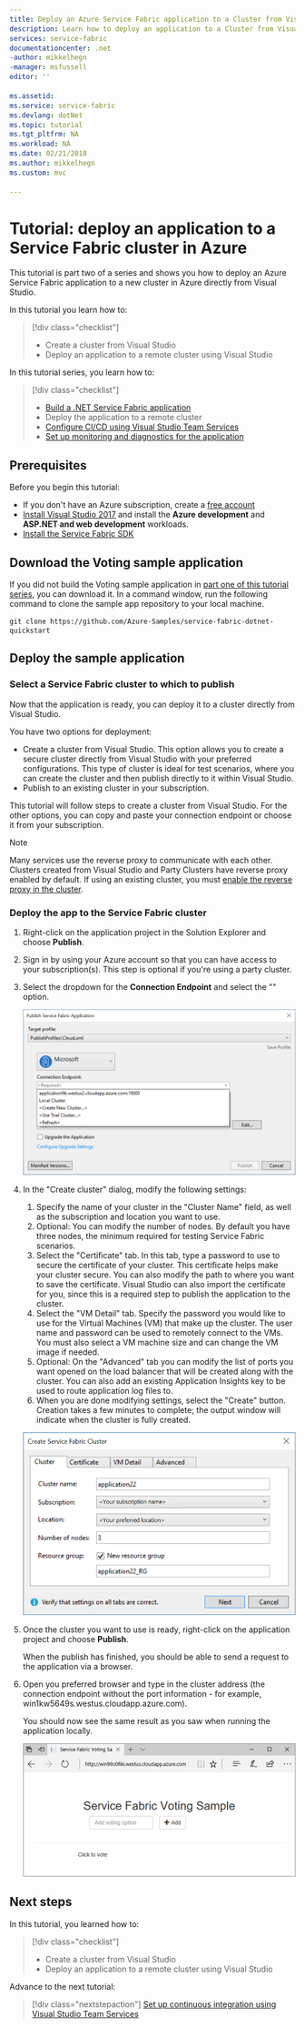 ```yaml
---
title: Deploy an Azure Service Fabric application to a Cluster from Visual Studio | Microsoft Docs
description: Learn how to deploy an application to a Cluster from Visual Studio
services: service-fabric
documentationcenter: .net
-author: mikkelhegn 
-manager: msfussell 
editor: ''

ms.assetid:
ms.service: service-fabric
ms.devlang: dotNet
ms.topic: tutorial
ms.tgt_pltfrm: NA
ms.workload: NA
ms.date: 02/21/2018
ms.author: mikkelhegn
ms.custom: mvc

---
```


# Tutorial: deploy an application to a Service Fabric cluster in Azure
This tutorial is part two of a series and shows you how to deploy an Azure Service Fabric application to a new cluster in Azure directly from Visual Studio.

In this tutorial you learn how to:
> [!div class="checklist"]
> * Create a cluster from Visual Studio
> * Deploy an application to a remote cluster using Visual Studio


In this tutorial series, you learn how to:
> [!div class="checklist"]
> * [Build a .NET Service Fabric application](service-fabric-tutorial-create-dotnet-app.md)
> * Deploy the application to a remote cluster
> * [Configure CI/CD using Visual Studio Team Services](service-fabric-tutorial-deploy-app-with-cicd-vsts.md)
> * [Set up monitoring and diagnostics for the application](service-fabric-tutorial-monitoring-aspnet.md)


## Prerequisites
Before you begin this tutorial:
- If you don't have an Azure subscription, create a [free account](https://azure.microsoft.com/free/?WT.mc_id=A261C142F)
- [Install Visual Studio 2017](https://www.visualstudio.com/) and install the **Azure development** and **ASP.NET and web development** workloads.
- [Install the Service Fabric SDK](service-fabric-get-started.md)

## Download the Voting sample application
If you did not build the Voting sample application in [part one of this tutorial series](service-fabric-tutorial-create-dotnet-app.md), you can download it. In a command window, run the following command to clone the sample app repository to your local machine.

```
git clone https://github.com/Azure-Samples/service-fabric-dotnet-quickstart
```

## Deploy the sample application

### Select a Service Fabric cluster to which to publish
Now that the application is ready, you can deploy it to a cluster directly from Visual Studio.

You have two options for deployment:
- Create a cluster from Visual Studio. This option allows you to create a secure cluster directly from Visual Studio with your preferred configurations. This type of cluster is ideal for test scenarios, where you can create the cluster and then publish directly to it within Visual Studio.
- Publish to an existing cluster in your subscription.

This tutorial will follow steps to create a cluster from Visual Studio. For the other options, you can copy and paste your connection endpoint or choose it from your subscription.
> [!NOTE]
> Many services use the reverse proxy to communicate with each other. Clusters created from Visual Studio and Party Clusters have reverse proxy enabled by default.  If using an existing cluster, you must [enable the reverse proxy in the cluster](service-fabric-reverseproxy.md#setup-and-configuration).

### Deploy the app to the Service Fabric cluster

1. Right-click on the application project in the Solution Explorer and choose **Publish**.

2. Sign in by using your Azure account so that you can have access to your subscription(s). This step is optional if you're using a party cluster.

3. Select the dropdown for the **Connection Endpoint** and select the "<Create New Cluster...>" option.
    
    ![Publish Dialog](./media/service-fabric-tutorial-deploy-app-to-party-cluster/publish-app.png)
    
4. In the "Create cluster" dialog, modify the following settings:

    1. Specify the name of your cluster in the "Cluster Name" field, as well as the subscription and location you want to use.
    2. Optional: You can modify the number of nodes. By default you have three nodes, the minimum required for testing Service Fabric scenarios.
    3. Select the "Certificate" tab. In this tab, type a password to use to secure the certificate of your cluster. This certificate helps make your cluster secure. You can also modify the path to where you want to save the certificate. Visual Studio can also import the certificate for you, since this is a required step to publish the application to the cluster.
    4. Select the "VM Detail" tab. Specify the password you would like to use for the Virtual Machines (VM) that make up the cluster. The user name and password can be used to remotely connect to the VMs. You must also select a VM machine size and can change the VM image if needed.
    5. Optional: On the "Advanced" tab you can modify the list of ports you want opened on the load balancer that will be created along with the cluster. You can also add an existing Application Insights key to be used to route application log files to.
    6. When you are done modifying settings, select the "Create" button. Creation takes a few minutes to complete; the output window will indicate when the cluster is fully created.
    
    ![Create Cluster Dialog](./media/service-fabric-tutorial-deploy-app-to-party-cluster/create-cluster.png)

4. Once the cluster you want to use is ready, right-click on the application project and choose **Publish**.

    When the publish has finished, you should be able to send a request to the application via a browser.

5. Open you preferred browser and type in the cluster address (the connection endpoint without the port information - for example, win1kw5649s.westus.cloudapp.azure.com).

    You should now see the same result as you saw when running the application locally.

    ![API Response from Cluster](./media/service-fabric-tutorial-deploy-app-to-party-cluster/response-from-cluster.png)

## Next steps
In this tutorial, you learned how to:

> [!div class="checklist"]
> * Create a cluster from Visual Studio
> * Deploy an application to a remote cluster using Visual Studio

Advance to the next tutorial:
> [!div class="nextstepaction"]
> [Set up continuous integration using Visual Studio Team Services](service-fabric-tutorial-deploy-app-with-cicd-vsts.md)

